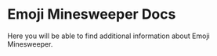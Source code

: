 # Emoji Minesweeper Docs

Here you will be able to find additional information about Emoji Minesweeper.

